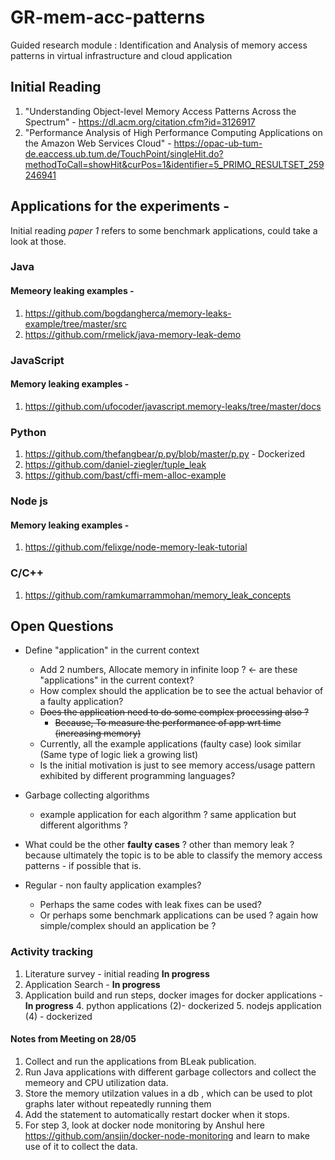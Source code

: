 # GR-mem-acc-patterns
Guided research module : Identification and Analysis of memory access patterns in virtual infrastructure and cloud application
## Initial Reading
1.  "Understanding Object-level Memory Access Patterns Across the Spectrum" - https://dl.acm.org/citation.cfm?id=3126917
2.  "Performance Analysis of High Performance Computing Applications on the Amazon Web Services Cloud" - https://opac-ub-tum-de.eaccess.ub.tum.de/TouchPoint/singleHit.do?methodToCall=showHit&curPos=1&identifier=5_PRIMO_RESULTSET_259246941



## Applications for the experiments -

Initial reading *paper 1* refers to some benchmark applications, could take a look at those.

### Java
#### Memeory leaking examples -
1. https://github.com/bogdangherca/memory-leaks-example/tree/master/src
2. https://github.com/rmelick/java-memory-leak-demo

### JavaScript


#### Memory leaking examples -
1. https://github.com/ufocoder/javascript.memory-leaks/tree/master/docs

### Python
1. https://github.com/thefangbear/p.py/blob/master/p.py - Dockerized
2. https://github.com/daniel-ziegler/tuple_leak
3. https://github.com/bast/cffi-mem-alloc-example

### Node js
#### Memory leaking examples -
1. https://github.com/felixge/node-memory-leak-tutorial


### C/C++
1. https://github.com/ramkumarrammohan/memory_leak_concepts


## Open Questions
* Define "application" in the current context
	* Add 2 numbers, Allocate memory in infinite loop ? <- are these "applications" in the current context?
    * How complex should the application be to see the actual behavior of a faulty application?
    * ~~Does the application need to do some complex processing also ?~~
        * ~~Because, To measure the performance of app wrt time (increasing memory)~~
    * Currently, all the example applications (faulty case) look similar (Same type of logic liek a growing list)
    * Is the initial motivation is just to see memory access/usage pattern exhibited by different programming languages?

* Garbage collecting algorithms
	*  example application for each algorithm ? same application but different algorithms ?

* What could be the other **faulty cases** ? other than memory leak ? because ultimately the topic is to be able to classify the memory access patterns - if possible that is.

* Regular - non faulty application examples?
	* Perhaps the same codes with leak fixes can be used?
	* Or perhaps some benchmark applications can be used ? again how simple/complex should an application be ?


### Activity tracking
1. Literature survey - initial reading **In progress**
2. Application Search - **In progress**
3. Application build and run steps, docker images for docker applications - **In progress**
	4. python applications (2)- dockerized
	5. nodejs application (4) - dockerized

#### Notes from Meeting on 28/05
1. Collect and run the applications from BLeak publication.
2. Run Java applications with different garbage collectors and collect the memeory and CPU utilization data.
3. Store the memory utilzation values in a db , which can be used to plot graphs later without repeatedly running them
4. Add the statement to automatically restart docker when it stops.
5. For step 3, look at docker node monitoring by Anshul here https://github.com/ansjin/docker-node-monitoring and learn to make use of it to collect the data.



